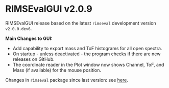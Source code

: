 # RIMSEvalGUI v2.0.9

RIMSEvalGUI release based on the latest `rimseval` development version `v2.0.0.dev6`.

**Main Changes to GUI:**
- Add capability to export mass and ToF histograms for all open spectra.
- On startup - unless deactivated - the program checks if there are new releases on GitHub.
- The coordinate reader in the Plot window now shows Channel, ToF, and Mass (if available) for the mouse position.

Changes in `rimseval` package since last version: see [here](https://github.com/RIMS-Code/RIMSEval/releases/tag/v2.0.0.dev6).
